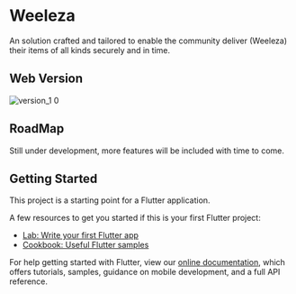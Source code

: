 # Weeleza

An solution crafted and tailored to enable the community deliver (Weeleza) their items of all kinds securely and in time.

## Web Version
![version_1 0](https://user-images.githubusercontent.com/12647392/109511344-fef2ed00-7ab3-11eb-9953-619cb7bb7d2f.png)

## RoadMap
Still under development, more features will be included with time to come.

## Getting Started

This project is a starting point for a Flutter application.

A few resources to get you started if this is your first Flutter project:

- [Lab: Write your first Flutter app](https://flutter.dev/docs/get-started/codelab)
- [Cookbook: Useful Flutter samples](https://flutter.dev/docs/cookbook)

For help getting started with Flutter, view our
[online documentation](https://flutter.dev/docs), which offers tutorials,
samples, guidance on mobile development, and a full API reference.
